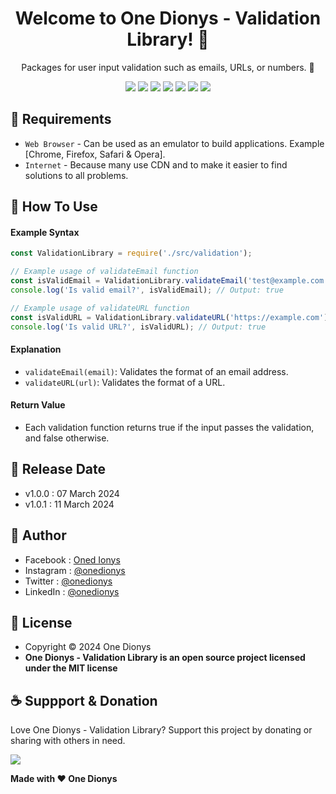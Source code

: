 <h1 align="center">Welcome to One Dionys - Validation Library! 👋 </h1>

<p align="center">Packages for user input validation such as emails, URLs, or numbers. 💖 </p>

<p align="center">
<img src="https://img.shields.io/github/contributors/onedionys/onedionys-validation-library?style=flat-square">
<img src="https://img.shields.io/github/issues/onedionys/onedionys-validation-library?style=flat-square">
<img src="https://img.shields.io/github/stars/onedionys/onedionys-validation-library?style=flat-square"> 
<img src="https://img.shields.io/github/forks/onedionys/onedionys-validation-library?style=flat-square">
<img src="https://img.shields.io/github/last-commit/onedionys/onedionys-validation-library.svg?style=flat-square">
<img src="https://img.shields.io/github/languages/code-size/onedionys/onedionys-validation-library?style=flat-square">
<img src="https://img.shields.io/github/license/onedionys/onedionys-validation-library?style=flat-square">
</p>

## 💾 Requirements

* `Web Browser` - Can be used as an emulator to build applications. Example [Chrome, Firefox, Safari & Opera].
* `Internet` - Because many use CDN and to make it easier to find solutions to all problems.

## 🎯 How To Use

#### Example Syntax

```javascript
const ValidationLibrary = require('./src/validation');

// Example usage of validateEmail function
const isValidEmail = ValidationLibrary.validateEmail('test@example.com');
console.log('Is valid email?', isValidEmail); // Output: true

// Example usage of validateURL function
const isValidURL = ValidationLibrary.validateURL('https://example.com');
console.log('Is valid URL?', isValidURL); // Output: true
```

#### Explanation

* `validateEmail(email)`: Validates the format of an email address.
* `validateURL(url)`: Validates the format of a URL.

#### Return Value

* Each validation function returns true if the input passes the validation, and false otherwise.

## 📆 Release Date

* v1.0.0 : 07 March 2024
* v1.0.1 : 11 March 2024

## 🧑 Author

* Facebook : <a href="https://www.facebook.com/theonedionys"> Oned Ionys</a>
* Instagram : <a href="https://www.instagram.com/onedionys/"> @onedionys</a>
* Twitter : <a href="https://twitter.com/onedionys"> @onedionys</a>
* LinkedIn :  <a href="https://www.linkedin.com/in/onedionys/"> @onedionys</a>

## 📝 License

* Copyright © 2024 One Dionys
* **One Dionys - Validation Library is an open source project licensed under the MIT license**

## ☕️ Suppport & Donation

Love One Dionys - Validation Library? Support this project by donating or sharing with others in need.

<a href="https://www.buymeacoffee.com/onedionys"><img src="https://img.shields.io/badge/Buy_Me_A_Coffee-FFDD00?style=for-the-badge&logo=buy-me-a-coffee&logoColor=black"/> </a>

**Made with ❤️ One Dionys**
